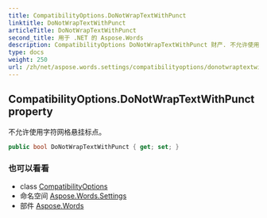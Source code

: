 ```yaml
---
title: CompatibilityOptions.DoNotWrapTextWithPunct
linktitle: DoNotWrapTextWithPunct
articleTitle: DoNotWrapTextWithPunct
second_title: 用于 .NET 的 Aspose.Words
description: CompatibilityOptions DoNotWrapTextWithPunct 财产. 不允许使用字符网格悬挂标点 在 C#.
type: docs
weight: 250
url: /zh/net/aspose.words.settings/compatibilityoptions/donotwraptextwithpunct/
---
```

## CompatibilityOptions.DoNotWrapTextWithPunct property

不允许使用字符网格悬挂标点。

```csharp
public bool DoNotWrapTextWithPunct { get; set; }
```

### 也可以看看

* class [CompatibilityOptions](../)
* 命名空间 [Aspose.Words.Settings](../../../aspose.words.settings/)
* 部件 [Aspose.Words](../../../)
